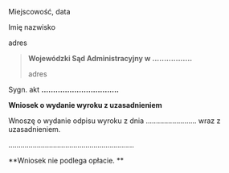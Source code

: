 Miejscowość, data

Imię nazwisko

adres

> **Wojewódzki Sąd Administracyjny w .................**
>
> adres

Sygn. akt **.................................**

**Wniosek o wydanie wyroku z uzasadnieniem**

Wnoszę o wydanie odpisu wyroku z dnia ......................... wraz z uzasadnieniem.

..............................................................

**Wniosek nie podlega opłacie. **

